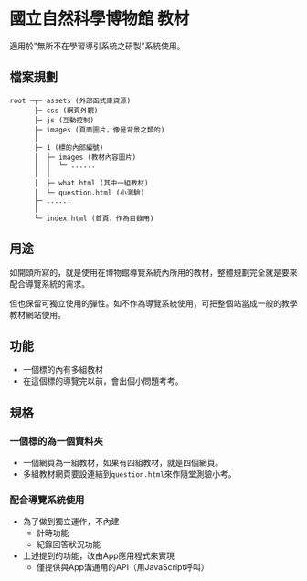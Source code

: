 國立自然科學博物館 教材
===
適用於"無所不在學習導引系統之研製"系統使用。

## 檔案規劃
    
```text
root ─┬─ assets (外部函式庫資源)
      ├─ css (網頁外觀)
      ├─ js (互動控制)
      ├─ images (頁面圖片，像是背景之類的)
      │  
      ├─ 1 (標的內部編號)
      │  ├─ images (教材內容圖片)
      │  │  └─ ...... 
      │  │  
      │  ├─ what.html (其中一組教材)
      │  └─ question.html (小測驗)
      ├─ ...... 
      │  
      └─ index.html (首頁，作為目錄用)
```

## 用途
如開頭所寫的，就是使用在博物館導覽系統內所用的教材，整體規劃完全就是要來配合導覽系統的需求。

但也保留可獨立使用的彈性。如不作為導覽系統使用，可把整個站當成一般的教學教材網站使用。

## 功能
* 一個標的內有多組教材
* 在這個標的導覽完以前，會出個小問題考考。

## 規格
### 一個標的為一個資料夾

* 一個網頁為一組教材，如果有四組教材，就是四個網頁。
* 多組教材網頁要設連結到`question.html`來作隨堂測驗小考。

### 配合導覽系統使用
* 為了做到獨立運作，不內建
    * 計時功能
    * 紀錄回答狀況功能
* 上述提到的功能，改由App應用程式來實現
    * 僅提供與App溝通用的API（用JavaScript呼叫）

